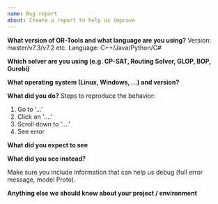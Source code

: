 ```yaml
---
name: Bug report
about: Create a report to help us improve
---
```



**What version of OR-Tools and what language are you using?**
Version: master/v7.3/v7.2 etc.
Language: C++/Java/Python/C#

**Which solver are you using (e.g. CP-SAT, Routing Solver, GLOP, BOP, Gurobi)**

**What operating system (Linux, Windows, ...) and version?**

**What did you do?**
Steps to reproduce the behavior:
1. Go to '...'
2. Click on '....'
3. Scroll down to '....'
4. See error

**What did you expect to see**

**What did you see instead?**

Make sure you include information that can help us debug (full error message, model Proto).

**Anything else we should know about your project / environment**